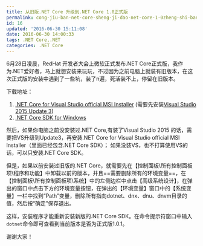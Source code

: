```yaml
---
title: 从旧版.NET Core 升级到.NET Core 1.0正式版
permalink: cong-jiu-ban-net-core-sheng-ji-dao-net-core-1-0zheng-shi-ban
id: 16
updated: '2016-06-30 15:11:08'
date: 2016-06-30 14:00:33
tags: .NET Core,.NET
categories: .NET Core
---
```


6月28日凌晨，RedHat 开发者大会上微软正式发布.NET Core正式版，我作为.NET爱好者，马上就想安装来玩玩，不过因为之前电脑上就装有旧版本，在这次正式版的安装中遇到了一些坑，装了n遍，死活装不上，停留在旧版本。

下载地址：

1. [.NET Core for Visual Studio official MSI Installer](https://go.microsoft.com/fwlink/?LinkId=817245) 
(需要先安装[Visual Studio 2015 Update 3](https://www.visualstudio.com/downloads/download-visual-studio-vs))
2. [.NET Core SDK for Windows](https://go.microsoft.com/fwlink/?LinkID=809122)

然后，如果你电脑之前没安装过.NET Core,有装了Visual Studio 2015 的话，需要把VS升级到Update3，再安装.NET Core for Visual Studio official MSI Installer（里面已经包含.NET Core SDK）； 如果没装VS，也不打算使用VS的话，可以只安装.NET Core SDK。

但是，如果以前安装过旧版的.NET Core，就需要先在【控制面板\所有控制面板项\程序和功能】中卸载以前的版本，并且==需要删除所有的环境变量==，在【控制面板\所有控制面板项\系统】中的左侧边栏中点击【高级系统设计】，在弹出的窗口中点击下方的环境变量按钮，在弹出的【环境变量】窗口中的【系统变量】一栏中找到“Path”变量，删除所有指向dotnet、dnx、dnu、dnvm目录的值，然后按“确定”保存退出。

这样，安装程序才能重新安装新版的.NET Core SDK。在命令提示符窗口中输入`dotnet`命令即可查看到当前版本是否为正式版1.0.1。

谢谢大家！

